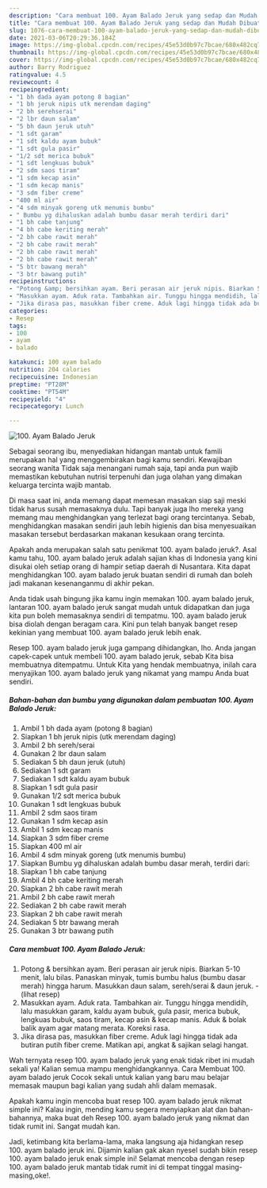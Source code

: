 ```yaml
---
description: "Cara membuat 100. Ayam Balado Jeruk yang sedap dan Mudah Dibuat"
title: "Cara membuat 100. Ayam Balado Jeruk yang sedap dan Mudah Dibuat"
slug: 1076-cara-membuat-100-ayam-balado-jeruk-yang-sedap-dan-mudah-dibuat
date: 2021-03-06T20:29:36.184Z
image: https://img-global.cpcdn.com/recipes/45e53d0b97c7bcae/680x482cq70/100-ayam-balado-jeruk-foto-resep-utama.jpg
thumbnail: https://img-global.cpcdn.com/recipes/45e53d0b97c7bcae/680x482cq70/100-ayam-balado-jeruk-foto-resep-utama.jpg
cover: https://img-global.cpcdn.com/recipes/45e53d0b97c7bcae/680x482cq70/100-ayam-balado-jeruk-foto-resep-utama.jpg
author: Barry Rodriguez
ratingvalue: 4.5
reviewcount: 4
recipeingredient:
- "1 bh dada ayam potong 8 bagian"
- "1 bh jeruk nipis utk merendam daging"
- "2 bh serehserai"
- "2 lbr daun salam"
- "5 bh daun jeruk utuh"
- "1 sdt garam"
- "1 sdt kaldu ayam bubuk"
- "1 sdt gula pasir"
- "1/2 sdt merica bubuk"
- "1 sdt lengkuas bubuk"
- "2 sdm saos tiram"
- "1 sdm kecap asin"
- "1 sdm kecap manis"
- "3 sdm fiber creme"
- "400 ml air"
- "4 sdm minyak goreng utk menumis bumbu"
- " Bumbu yg dihaluskan adalah bumbu dasar merah terdiri dari"
- "1 bh cabe tanjung"
- "4 bh cabe keriting merah"
- "2 bh cabe rawit merah"
- "2 bh cabe rawit merah"
- "2 bh cabe rawit merah"
- "2 bh cabe rawit merah"
- "5 btr bawang merah"
- "3 btr bawang putih"
recipeinstructions:
- "Potong &amp; bersihkan ayam. Beri perasan air jeruk nipis. Biarkan 5-10 menit, lalu bilas. Panaskan minyak, tumis bumbu halus (bumbu dasar merah) hingga harum. Masukkan daun salam, sereh/serai &amp; daun jeruk.           (lihat resep)"
- "Masukkan ayam. Aduk rata. Tambahkan air. Tunggu hingga mendidih, lalu masukkan garam, kaldu ayam bubuk, gula pasir, merica bubuk, lengkuas bubuk, saos tiram, kecap asin &amp; kecap manis. Aduk &amp; bolak balik ayam agar matang merata. Koreksi rasa."
- "Jika dirasa pas, masukkan fiber creme. Aduk lagi hingga tidak ada butiran putih fiber creme. Matikan api, angkat &amp; sajikan selagi hangat."
categories:
- Resep
tags:
- 100
- ayam
- balado

katakunci: 100 ayam balado 
nutrition: 204 calories
recipecuisine: Indonesian
preptime: "PT28M"
cooktime: "PT54M"
recipeyield: "4"
recipecategory: Lunch

---
```



![100. Ayam Balado Jeruk](https://img-global.cpcdn.com/recipes/45e53d0b97c7bcae/680x482cq70/100-ayam-balado-jeruk-foto-resep-utama.jpg)

Sebagai seorang ibu, menyediakan hidangan mantab untuk famili merupakan hal yang menggembirakan bagi kamu sendiri. Kewajiban seorang  wanita Tidak saja menangani rumah saja, tapi anda pun wajib memastikan kebutuhan nutrisi terpenuhi dan juga olahan yang dimakan keluarga tercinta wajib mantab.

Di masa  saat ini, anda memang dapat memesan masakan siap saji meski tidak harus susah memasaknya dulu. Tapi banyak juga lho mereka yang memang mau menghidangkan yang terlezat bagi orang tercintanya. Sebab, menghidangkan masakan sendiri jauh lebih higienis dan bisa menyesuaikan masakan tersebut berdasarkan makanan kesukaan orang tercinta. 



Apakah anda merupakan salah satu penikmat 100. ayam balado jeruk?. Asal kamu tahu, 100. ayam balado jeruk adalah sajian khas di Indonesia yang kini disukai oleh setiap orang di hampir setiap daerah di Nusantara. Kita dapat menghidangkan 100. ayam balado jeruk buatan sendiri di rumah dan boleh jadi makanan kesenanganmu di akhir pekan.

Anda tidak usah bingung jika kamu ingin memakan 100. ayam balado jeruk, lantaran 100. ayam balado jeruk sangat mudah untuk didapatkan dan juga kita pun boleh memasaknya sendiri di tempatmu. 100. ayam balado jeruk bisa diolah dengan beragam cara. Kini pun telah banyak banget resep kekinian yang membuat 100. ayam balado jeruk lebih enak.

Resep 100. ayam balado jeruk juga gampang dihidangkan, lho. Anda jangan capek-capek untuk membeli 100. ayam balado jeruk, sebab Kita bisa membuatnya ditempatmu. Untuk Kita yang hendak membuatnya, inilah cara menyajikan 100. ayam balado jeruk yang nikamat yang mampu Anda buat sendiri.

<!--inarticleads1-->

##### Bahan-bahan dan bumbu yang digunakan dalam pembuatan 100. Ayam Balado Jeruk:

1. Ambil 1 bh dada ayam (potong 8 bagian)
1. Siapkan 1 bh jeruk nipis (utk merendam daging)
1. Ambil 2 bh sereh/serai
1. Gunakan 2 lbr daun salam
1. Sediakan 5 bh daun jeruk (utuh)
1. Sediakan 1 sdt garam
1. Sediakan 1 sdt kaldu ayam bubuk
1. Siapkan 1 sdt gula pasir
1. Gunakan 1/2 sdt merica bubuk
1. Gunakan 1 sdt lengkuas bubuk
1. Ambil 2 sdm saos tiram
1. Gunakan 1 sdm kecap asin
1. Ambil 1 sdm kecap manis
1. Siapkan 3 sdm fiber creme
1. Siapkan 400 ml air
1. Ambil 4 sdm minyak goreng (utk menumis bumbu)
1. Siapkan  Bumbu yg dihaluskan adalah bumbu dasar merah, terdiri dari:
1. Siapkan 1 bh cabe tanjung
1. Ambil 4 bh cabe keriting merah
1. Siapkan 2 bh cabe rawit merah
1. Ambil 2 bh cabe rawit merah
1. Sediakan 2 bh cabe rawit merah
1. Siapkan 2 bh cabe rawit merah
1. Sediakan 5 btr bawang merah
1. Gunakan 3 btr bawang putih




<!--inarticleads2-->

##### Cara membuat 100. Ayam Balado Jeruk:

1. Potong &amp; bersihkan ayam. Beri perasan air jeruk nipis. Biarkan 5-10 menit, lalu bilas. Panaskan minyak, tumis bumbu halus (bumbu dasar merah) hingga harum. Masukkan daun salam, sereh/serai &amp; daun jeruk. -           (lihat resep)
1. Masukkan ayam. Aduk rata. Tambahkan air. Tunggu hingga mendidih, lalu masukkan garam, kaldu ayam bubuk, gula pasir, merica bubuk, lengkuas bubuk, saos tiram, kecap asin &amp; kecap manis. Aduk &amp; bolak balik ayam agar matang merata. Koreksi rasa.
1. Jika dirasa pas, masukkan fiber creme. Aduk lagi hingga tidak ada butiran putih fiber creme. Matikan api, angkat &amp; sajikan selagi hangat.




Wah ternyata resep 100. ayam balado jeruk yang enak tidak ribet ini mudah sekali ya! Kalian semua mampu menghidangkannya. Cara Membuat 100. ayam balado jeruk Cocok sekali untuk kalian yang baru mau belajar memasak maupun bagi kalian yang sudah ahli dalam memasak.

Apakah kamu ingin mencoba buat resep 100. ayam balado jeruk nikmat simple ini? Kalau ingin, mending kamu segera menyiapkan alat dan bahan-bahannya, maka buat deh Resep 100. ayam balado jeruk yang nikmat dan tidak rumit ini. Sangat mudah kan. 

Jadi, ketimbang kita berlama-lama, maka langsung aja hidangkan resep 100. ayam balado jeruk ini. Dijamin kalian gak akan nyesel sudah bikin resep 100. ayam balado jeruk enak simple ini! Selamat mencoba dengan resep 100. ayam balado jeruk mantab tidak rumit ini di tempat tinggal masing-masing,oke!.

